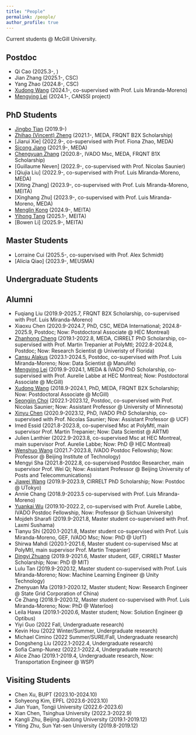 ```yaml
---
title: "People"
permalink: /people/
author_profile: true
---
```



Current students @ McGill University.

## Postdoc
* Qi Cao (2025.3-, )
* Jian Zhang (2025.1-, CSC)
* Yang Zhao (2024.8-, CSC)
* [Xudong Wang](https://martina1024.github.io/) (2024.1-, co-supervised with Prof. Luis Miranda-Moreno)  
* [Mengying Lei](https://scholar.google.com/citations?user=vWdutQIAAAAJ&hl=en) (2024.1-, CANSSI project)

## PhD Students
* [Jingbo Tian](https://joshuatian-mcgill.github.io/) (2019.9-)
* [Zhihao (Vincent) Zheng](https://vincent-zheng.com/) (2021.1-, MEDA, FRQNT B2X Scholarship)
* [Jiarui Xie] (2022.9-, co-supervised with Prof. Fiona Zhao, MEDA)
* [Sicong Jiang](https://sicongjiang.fun/) (2021.9-, MEDA)
* [Chengyuan Zhang](https://chengyuanzhang.wixsite.com/home) (2020.8-, IVADO Msc, MEDA, FRQNT B1X Scholarship)
* [Guillaume Neven] (2022.9-, co-supervised with Prof. Nicolas Saunier)
* [Qiujia Liu] (2022.9-, co-supervised with Prof. Luis Miranda-Moreno, MEDA)
* [Xiting Zhang] (2023.9-, co-supervised with Prof. Luis Miranda-Moreno, MEITA)
* [Xinghang Zhu] (2023.9-, co-supervised with Prof. Luis Miranda-Moreno, MEDA)
* [Menglin Kong](https://scholar.google.com/citations?user=6_TaTiUAAAAJ) (2024.9-, MEITA)
* [Yihong Tang](https://yihongt.github.io/) (2025.1-, MEITA)
* [Bowen Li] (2025.9-, MEITA)

## Master Students
* Lorraine Cui (2025.5-, co-supervised with Prof. Alex Schmidt)
* [Alicia Qiao] (2023.9-, MEUSMA)

## Undergraduate Students



## Alumni
* Fuqiang Liu (2019.9-2025.7, FRQNT B2X Scholarship, co-supervised with Prof. Luis Miranda-Moreno)
* Xiaoxu Chen (2020.9-2024.7, PhD, CSC, MEDA International; 2024.8-2025.9, Postdoc; Now: Postdoctoral Associate @ HEC Montreal)
* [Zhanhong Cheng](https://chengzhanhong.github.io/) (2019.1-2022.8, MEDA, CIRRELT PhD Scholarship, co-supervised with Prof. Martin Trepanier at PolyMtl; 2022.8-2024.8, Postdoc; Now: Research Scientist @ Univeristy of Florida)
* [Cansu Alakus](https://scholar.google.com.tr/citations?user=9XmcxlUAAAAJ&hl=en) (2023.1-2024.5, Postdoc, co-supervised with Prof. Luis Miranda-Moreno; Now: Data Scientist @ Manulife)
* [Mengying Lei](https://scholar.google.com/citations?user=vWdutQIAAAAJ&hl=en) (2019.9-2024.1, MEDA & IVADO PhD Scholarship, co-supervised with Prof. Aurelie Labbe at HEC Montreal; Now: Postdoctoral Associate @ McGill)
* [Xudong Wang](https://martina1024.github.io/) (2018.9-2024.1, PhD, MEDA, FRQNT B2X Scholarship; Now: Postdoctoral Associate @ McGill)  
* [Seongjin Choi](https://benchoi93.github.io/) (2022.1-2023.12, Postdoc, co-supervised with Prof. Nicolas Saunier; Now: Assistant Professor @ University of Minnesota)
* [Xinyu Chen](https://transdim.github.io/) (2020.9-2023.12, PhD, IVADO PhD Scholarship, co-supervised with Prof. Nicolas Saunier; Now: Assistant Professor @ UCF)
* Imed Essid (2021.8-2023.8, co-supervised Msc at PolyMtl, main supervisor Prof. Martin Trepanier; Now: Data Scientist @ ARTM)
* Julien Lanthier (2022.9-2023.8, co-supervised Msc at HEC Montreal, main supervisor Prof. Aurelie Labbe; Now: PhD @ HEC Montreal)
* [Wenshuo Wang](https://wenshuowang.github.io/) (2021.7-2023.8, IVADO Postdoc Fellowship; Now: Professor @ Beijing Institute of Technology)
* Mengyi Sha (2021.8-2022.8, co-supervised Postdoc Researcher, main supervisor Prof. Wei Qi; Now: Assistant Professor @ Beijing University of Posts and Telecommunications)
* [Jiawei Wang](https://wangjw6.github.io/) (2019.9-2023.9, CIRRELT PhD Scholarship; Now: Postdoc @ UTokyo)
* Annie Chang (2018.9-2023.5 co-supervised with Prof. Luis Miranda-Moreno)
* [Yuankai Wu](https://kaimaoge.github.io/) (2019.10-2022.2, co-supervised with Prof. Aurelie Labbe, IVADO Postdoc Fellowship, Now: Professor @ Sichuan University)
* Mojdeh Sharafi (2019.9-2021.8, Master student co-supervised with Prof. Laxmi Sushama)
* Tianyu Shi (2020.1-2021.8, Master student co-supervised with Prof. Luis Miranda-Moreno, GEF, IVADO Msc; Now: PhD @ UofT)
* Shirwa Mahdi (2020.1-2021.6, Master student co-supervised Msc at PolyMtl, main supervisor Prof. Martin Trepanier)
* [Dingyi Zhuang](https://zhuangdingyi.github.io/) (2019.9-2021.6, Master student, GEF, CIRRELT Master Scholarship; Now: PhD @ MIT)
* Lulu Tan (2019.9-2020.12, Master student co-supervised with Prof. Luis Miranda-Moreno; Now: Machine Learning Engineer @ Unity Technology)
* Zhenyuan Ma (2019.1-2020.12, Master student; Now: Research Engineer @ State Grid Corporation of China)
* Ce Zhang (2018.9-2020.12, Master student co-supervised with Prof. Luis Miranda-Moreno; Now: PhD @ Waterloo)
* Leila Hawa (2019.1-2020.6, Master student; Now: Solution Engineer @ Optibus)
* Yiyi Guo (2022 Fall, Undergraduate research)
* Kevin Hou (2022 Winter/Summer, Undergraduate research)
* Michael Cimino (2022 Summer/SURE/Fall, Undergraduate research)
* Dongsheng Liu (2022.1-2022.4, Undergraduate research)
* Sofia Camp-Nunez (2022.1-2022.4, Undergraduate research)
* Alice Zhao (2019.1-2019.4, Undergraduate research, Now: Transportation Engineer @ WSP)



## Visiting Students
* Chen Xu, BUPT (2023.10-2024.10)
* Sohyeong Kim, EPFL (2023.6-2023.10)
* Jian Yuan, Tongji University (2022.6-2023.6)
* Xian Chen, Tsinghua University (2022.3-2022.9)
* Kangli Zhu, Beijing Jiaotong University (2019.1-2019.12)
* Yiting Zhu, Sun Yat-sen University (2019.8-2019.12)
